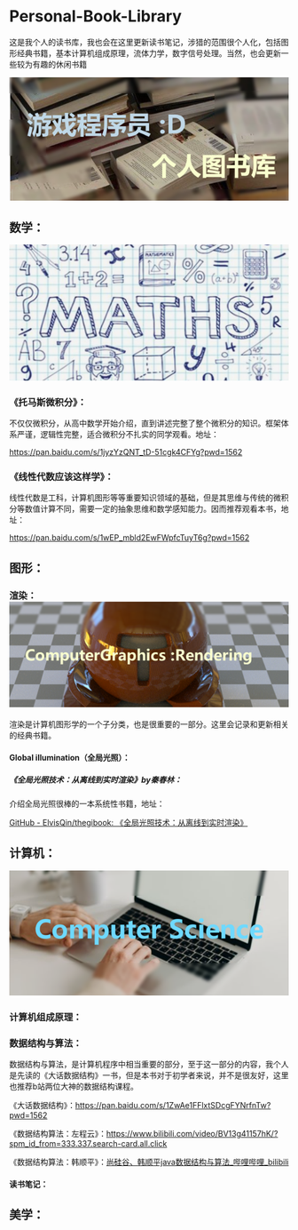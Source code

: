 # Personal-Book-Library
这是我个人的读书库，我也会在这里更新读书笔记，涉猎的范围很个人化，包括图形经典书籍，基本计算机组成原理，流体力学，数字信号处理。当然，也会更新一些较为有趣的休闲书籍

![TheTitleImage](README/TheTitleImage-16697046937591.png)

## 数学：

![math](README/math-16697075725274.png)

### 《托马斯微积分》：

不仅仅微积分，从高中数学开始介绍，直到讲述完整了整个微积分的知识。框架体系严谨，逻辑性完整，适合微积分不扎实的同学观看。地址：

https://pan.baidu.com/s/1jyzYzQNT_tD-51cgk4CFYg?pwd=1562 

### 《线性代数应该这样学》：

线性代数是工科，计算机图形等等重要知识领域的基础，但是其思维与传统的微积分等数值计算不同，需要一定的抽象思维和数学感知能力。因而推荐观看本书，地址：

https://pan.baidu.com/s/1wEP_mbld2EwFWpfcTuyT6g?pwd=1562 


## 图形：

### 渲染：![CG-Rendering](README/CG-Rendering-16697068871483.png)

渲染是计算机图形学的一个子分类，也是很重要的一部分。这里会记录和更新相关的经典书籍。

#### Global illumination（全局光照）：

##### 《全局光照技术：从离线到实时渲染》by秦春林：

介绍全局光照很棒的一本系统性书籍，地址：

[GitHub - ElvisQin/thegibook: 《全局光照技术：从离线到实时渲染》](https://github.com/ElvisQin/thegibook)

## 计算机：

![ComputerScience](README/ComputerScience.png)

### 计算机组成原理：

### 数据结构与算法：

数据结构与算法，是计算机程序中相当重要的部分，至于这一部分的内容，我个人是先读的《大话数据结构》一书，但是本书对于初学者来说，并不是很友好，这里也推荐b站两位大神的数据结构课程。

《大话数据结构》：https://pan.baidu.com/s/1ZwAe1FFlxtSDcgFYNrfnTw?pwd=1562

《数据结构算法：左程云》：https://www.bilibili.com/video/BV13g41157hK/?spm_id_from=333.337.search-card.all.click

《数据结构算法：韩顺平》：[尚硅谷、韩顺平java数据结构与算法_哔哩哔哩_bilibili](https://www.bilibili.com/video/BV1Xo4y1Z7RR/?spm_id_from=333.337.search-card.all.click&vd_source=c0f37e8058f4fdd29336bf2546908230)

#### 读书笔记：

## 美学：
